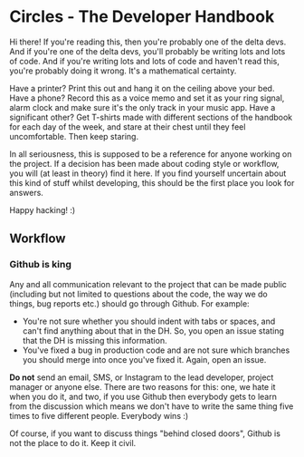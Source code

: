 # Circles - The Developer Handbook

Hi there! If you're reading this, then you're probably one of the delta devs. And if you're one of the delta devs, you'll probably be writing lots and lots of code. And if you're writing lots and lots of code and haven't read this, you're probably doing it wrong. It's a mathematical certainty.

Have a printer? Print this out and hang it on the ceiling above your bed. Have a phone? Record this as a voice memo and set it as your ring signal, alarm clock and make sure it's the only track in your music app. Have a significant other? Get T-shirts made with different sections of the handbook for each day of the week, and stare at their chest until they feel uncomfortable. Then keep staring. 

In all seriousness, this is supposed to be a reference for anyone working on the project. If a decision has been made about coding style or workflow, you will (at least in theory) find it here. If you find yourself uncertain about this kind of stuff whilst developing, this should be the first place you look for answers.

Happy hacking! :)

## Workflow

### Github is king
Any and all communication relevant to the project that can be made public (including but not limited to questions about the code, the way we do things, bug reports etc.) should go through Github. For example:

 - You're not sure whether you should indent with tabs or spaces, and can't find anything about that in the DH. So, you open an issue stating that the DH is missing this information.
 - You've fixed a bug in production code and are not sure which branches you should merge into once you've fixed it. Again, open an issue.

**Do not** send an email, SMS, or Instagram to the lead developer, project manager or anyone else. There are two reasons for this: one, we hate it when you do it, and two, if you use Github then everybody gets to learn from the discussion which means we don't have to write the same thing five times to five different people. Everybody wins :)

Of course, if you want to discuss things "behind closed doors", Github is not the place to do it. Keep it civil.
